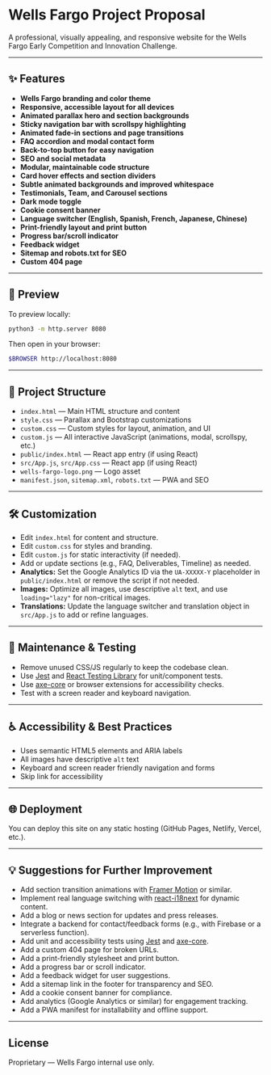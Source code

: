 # Wells Fargo Project Proposal

A professional, visually appealing, and responsive website for the Wells Fargo Early Competition and Innovation Challenge.

---

## ✨ Features

- **Wells Fargo branding and color theme**
- **Responsive, accessible layout for all devices**
- **Animated parallax hero and section backgrounds**
- **Sticky navigation bar with scrollspy highlighting**
- **Animated fade-in sections and page transitions**
- **FAQ accordion and modal contact form**
- **Back-to-top button for easy navigation**
- **SEO and social metadata**
- **Modular, maintainable code structure**
- **Card hover effects and section dividers**
- **Subtle animated backgrounds and improved whitespace**
- **Testimonials, Team, and Carousel sections**
- **Dark mode toggle**
- **Cookie consent banner**
- **Language switcher (English, Spanish, French, Japanese, Chinese)**
- **Print-friendly layout and print button**
- **Progress bar/scroll indicator**
- **Feedback widget**
- **Sitemap and robots.txt for SEO**
- **Custom 404 page**

---

## 🚀 Preview

To preview locally:

```bash
python3 -m http.server 8080
```
Then open in your browser:
```bash
$BROWSER http://localhost:8080
```

---

## 📁 Project Structure

- `index.html` — Main HTML structure and content
- `style.css` — Parallax and Bootstrap customizations
- `custom.css` — Custom styles for layout, animation, and UI
- `custom.js` — All interactive JavaScript (animations, modal, scrollspy, etc.)
- `public/index.html` — React app entry (if using React)
- `src/App.js`, `src/App.css` — React app (if using React)
- `wells-fargo-logo.png` — Logo asset
- `manifest.json`, `sitemap.xml`, `robots.txt` — PWA and SEO

---

## 🛠️ Customization

- Edit `index.html` for content and structure.
- Edit `custom.css` for styles and branding.
- Edit `custom.js` for static interactivity (if needed).
- Add or update sections (e.g., FAQ, Deliverables, Timeline) as needed.
- **Analytics:** Set the Google Analytics ID via the `UA-XXXXX-Y` placeholder in `public/index.html` or remove the script if not needed.
- **Images:** Optimize all images, use descriptive `alt` text, and use `loading="lazy"` for non-critical images.
- **Translations:** Update the language switcher and translation object in `src/App.js` to add or refine languages.

---

## 🧹 Maintenance & Testing

- Remove unused CSS/JS regularly to keep the codebase clean.
- Use [Jest](https://jestjs.io/) and [React Testing Library](https://testing-library.com/docs/react-testing-library/intro/) for unit/component tests.
- Use [axe-core](https://github.com/dequelabs/axe-core) or browser extensions for accessibility checks.
- Test with a screen reader and keyboard navigation.

---

## ♿ Accessibility & Best Practices

- Uses semantic HTML5 elements and ARIA labels
- All images have descriptive `alt` text
- Keyboard and screen reader friendly navigation and forms
- Skip link for accessibility

---

## 🌐 Deployment

You can deploy this site on any static hosting (GitHub Pages, Netlify, Vercel, etc.).

---

## 💡 Suggestions for Further Improvement

- Add section transition animations with [Framer Motion](https://www.framer.com/motion/) or similar.
- Implement real language switching with [react-i18next](https://react.i18next.com/) for dynamic content.
- Add a blog or news section for updates and press releases.
- Integrate a backend for contact/feedback forms (e.g., with Firebase or a serverless function).
- Add unit and accessibility tests using [Jest](https://jestjs.io/) and [axe-core](https://github.com/dequelabs/axe-core).
- Add a custom 404 page for broken URLs.
- Add a print-friendly stylesheet and print button.
- Add a progress bar or scroll indicator.
- Add a feedback widget for user suggestions.
- Add a sitemap link in the footer for transparency and SEO.
- Add a cookie consent banner for compliance.
- Add analytics (Google Analytics or similar) for engagement tracking.
- Add a PWA manifest for installability and offline support.

---

## License

Proprietary — Wells Fargo internal use only.